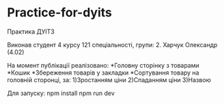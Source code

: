 # Practice-for-dyits
Практика ДУІТЗ

Виконав студент 4 курсу 121 спеціальності, групи: 2. Харчук Олександр (4.02)

На момент публікації реалізовано:
*Головну сторінку з товарами
*Кошик
*Збереження товарів у закладки
*Сортування товару на головній сторонці, за:
1)Зростанням ціни
2)Спаданням ціни
3)Назвою


Для запуску:
npm install
npm run dev
